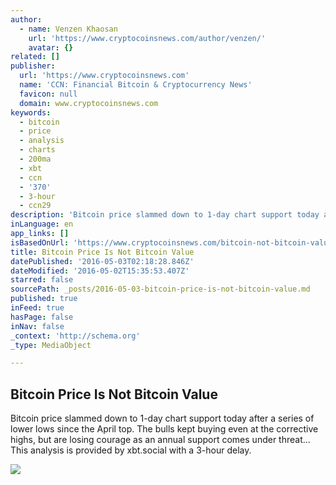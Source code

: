 ```yaml
---
author:
  - name: Venzen Khaosan
    url: 'https://www.cryptocoinsnews.com/author/venzen/'
    avatar: {}
related: []
publisher:
  url: 'https://www.cryptocoinsnews.com'
  name: 'CCN: Financial Bitcoin & Cryptocurrency News'
  favicon: null
  domain: www.cryptocoinsnews.com
keywords:
  - bitcoin
  - price
  - analysis
  - charts
  - 200ma
  - xbt
  - ccn
  - '370'
  - 3-hour
  - ccn29
description: 'Bitcoin price slammed down to 1-day chart support today after a series of lower lows since the April top. The bulls kept buying even at the corrective highs, but are losing courage as an annual support comes under threat... This analysis is provided by xbt.social with a 3-hour delay.'
inLanguage: en
app_links: []
isBasedOnUrl: 'https://www.cryptocoinsnews.com/bitcoin-not-bitcoin-value/'
title: Bitcoin Price Is Not Bitcoin Value
datePublished: '2016-05-03T02:18:28.846Z'
dateModified: '2016-05-02T15:35:53.407Z'
starred: false
sourcePath: _posts/2016-05-03-bitcoin-price-is-not-bitcoin-value.md
published: true
inFeed: true
hasPage: false
inNav: false
_context: 'http://schema.org'
_type: MediaObject

---
```

<article style=""><h1>Bitcoin Price Is Not Bitcoin Value</h1><p>Bitcoin price slammed down to 1-day chart support today after a series of lower lows since the April top. The bulls kept buying even at the corrective highs, but are losing courage as an annual support comes under threat... This analysis is provided by xbt.social with a 3-hour delay.</p><img src="https://www.cryptocoinsnews.com/wp-content/uploads/2016/05/Selection_20160502_005.png" /></article>